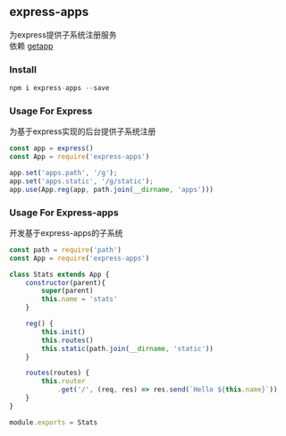 express-apps
---
为express提供子系统注册服务  
依赖 [getapp](https://github.com/Shuipingzuo/getapp)

### Install
```js
npm i express-apps --save
```

### Usage For Express
为基于express实现的后台提供子系统注册
```js
const app = express()
const App = require('express-apps')

app.set('apps.path', '/g');
app.set('apps.static', '/g/static');
app.use(App.reg(app, path.join(__dirname, 'apps')))
```

### Usage For Express-apps
开发基于express-apps的子系统
```js
const path = require('path')
const App = require('express-apps')

class Stats extends App {
    constructor(parent){
        super(parent)
        this.name = 'stats'
    }

    reg() {
        this.init()
        this.routes()
        this.static(path.join(__dirname, 'static'))
    }

    routes(routes) {
        this.router
            .get('/', (req, res) => res.send(`Hello ${this.name}`))
    }
}

module.exports = Stats
```
